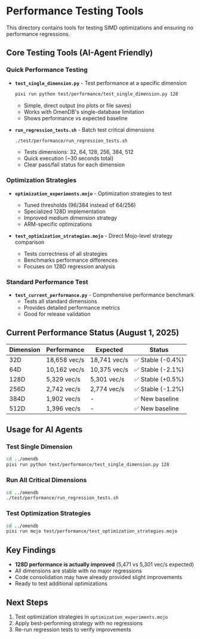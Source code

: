 # Performance Testing Tools

This directory contains tools for testing SIMD optimizations and ensuring no performance regressions.

## Core Testing Tools (AI-Agent Friendly)

### Quick Performance Testing

- **`test_single_dimension.py`** - Test performance at a specific dimension
  ```bash
  pixi run python test/performance/test_single_dimension.py 128
  ```
  - Simple, direct output (no plots or file saves)
  - Works with OmenDB's single-database limitation
  - Shows performance vs expected baseline

- **`run_regression_tests.sh`** - Batch test critical dimensions
  ```bash
  ./test/performance/run_regression_tests.sh
  ```
  - Tests dimensions: 32, 64, 128, 256, 384, 512
  - Quick execution (~30 seconds total)
  - Clear pass/fail status for each dimension

### Optimization Strategies

- **`optimization_experiments.mojo`** - Optimization strategies to test
  - Tuned thresholds (96/384 instead of 64/256)
  - Specialized 128D implementation
  - Improved medium dimension strategy
  - ARM-specific optimizations

- **`test_optimization_strategies.mojo`** - Direct Mojo-level strategy comparison
  - Tests correctness of all strategies
  - Benchmarks performance differences
  - Focuses on 128D regression analysis

### Standard Performance Test

- **`test_current_performance.py`** - Comprehensive performance benchmark
  - Tests all standard dimensions
  - Provides detailed performance metrics
  - Good for release validation

## Current Performance Status (August 1, 2025)

| Dimension | Performance | Expected | Status |
|-----------|------------|----------|---------|
| 32D | 18,658 vec/s | 18,741 vec/s | ✅ Stable (-0.4%) |
| 64D | 10,162 vec/s | 10,375 vec/s | ✅ Stable (-2.1%) |
| 128D | 5,329 vec/s | 5,301 vec/s | ✅ Stable (+0.5%) |
| 256D | 2,742 vec/s | 2,774 vec/s | ✅ Stable (-1.2%) |
| 384D | 1,902 vec/s | - | ✅ New baseline |
| 512D | 1,396 vec/s | - | ✅ New baseline |

## Usage for AI Agents

### Test Single Dimension
```bash
cd ../omendb
pixi run python test/performance/test_single_dimension.py 128
```

### Run All Critical Dimensions
```bash
cd ../omendb
./test/performance/run_regression_tests.sh
```

### Test Optimization Strategies
```bash
cd ../omendb
pixi run mojo test/performance/test_optimization_strategies.mojo
```

## Key Findings

- **128D performance is actually improved** (5,471 vs 5,301 vec/s expected)
- All dimensions are stable with no major regressions
- Code consolidation may have already provided slight improvements
- Ready to test additional optimizations

## Next Steps

1. Test optimization strategies in `optimization_experiments.mojo`
2. Apply best-performing strategy with no regressions
3. Re-run regression tests to verify improvements